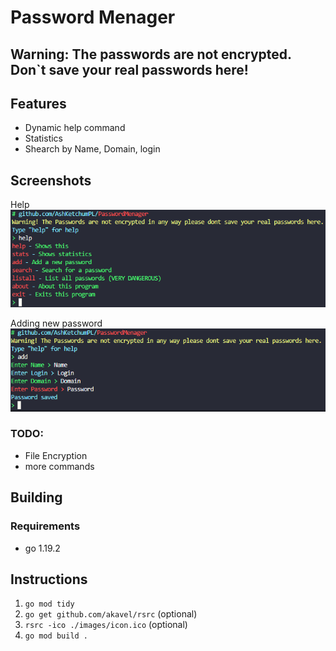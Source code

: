 # Password Menager

## Warning: The passwords are not encrypted. Don`t save your real passwords here!

## Features

-   Dynamic help command
-   Statistics
-   Shearch by Name, Domain, login

## Screenshots

Help
![Showcase Of main menu](images/showcase1.png)

Adding new password
![Showcase Of Adding passowrd](images/showcase2.png)

### TODO:

-   File Encryption
-   more commands

## Building

### Requirements

-   go 1.19.2

## Instructions

1.  `go mod tidy`
2.  `go get github.com/akavel/rsrc` (optional)
3.  `rsrc -ico ./images/icon.ico` (optional)
4.  `go mod build .`
